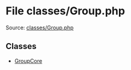 File classes/Group.php
=========

Source: [classes/Group.php](https://github.com/PrestaShop/PrestaShop/blob/1.5.3.1/classes/Group.php)


Classes
-------

* [GroupCore](class.GroupCore.md)

